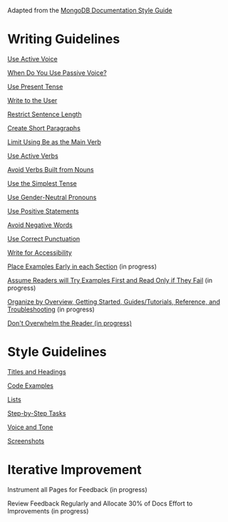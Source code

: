 Adapted from the [MongoDB Documentation Style Guide](https://docs.mongodb.com/meta/)

# Writing Guidelines

[Use Active Voice](writing-guidelines/use-active-voice.md)

[When Do You Use Passive Voice?](writing-guidelines/when-do-you-use-passive-voice.md)

[Use Present Tense](writing-guidelines/use-present-tense.md)

[Write to the User](writing-guidelines/write-to-the-user.md)

[Restrict Sentence Length](writing-guidelines/restrict-sentence-length.md)

[Create Short Paragraphs](writing-guidelines/create-short-paragraphs.md)

[Limit Using Be as the Main Verb](writing-guidelines/limit-using-be-as-the-main-verb.md)

[Use Active Verbs](writing-guidelines/use-active-verbs.md)

[Avoid Verbs Built from Nouns](writing-guidelines/avoid-verbs-built-from-nouns.md)

[Use the Simplest Tense](writing-guidelines/use-the-simplest-tense.md)

[Use Gender-Neutral Pronouns](writing-guidelines/use-gender-neutral-pronouns.md)

[Use Positive Statements](writing-guidelines/use-positive-statements.md)

[Avoid Negative Words](writing-guidelines/avoid-negative-words.md)

[Use Correct Punctuation](writing-guidelines/use-correct-punctuation.md)

[Write for Accessibility](writing-guidelines/write-for-accessibility.md)

[Place Examples Early in each Section]() (in progress)

[Assume Readers will Try Examples First and Read Only if They Fail]() (in progress)

[Organize by Overview, Getting Started, Guides/Tutorials, Reference, and Troubleshooting]() (in progress)

[Don't Overwhelm the Reader (in progress)]()


# Style Guidelines

[Titles and Headings](style-guidelines/titles-and-headings.md)

[Code Examples]()

[Lists]()

[Step-by-Step Tasks]()

[Voice and Tone]()

[Screenshots]()

# Iterative Improvement

Instrument all Pages for Feedback (in progress)

Review Feedback Regularly and Allocate 30% of Docs Effort to Improvements (in progress)
